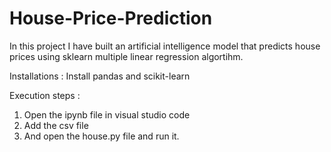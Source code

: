 # House-Price-Prediction

In this project I have built an artificial intelligence model that predicts house prices using sklearn multiple linear regression algortihm.

Installations :
Install pandas and scikit-learn

Execution steps :
1. Open the ipynb file in visual studio code
2. Add the csv file
3. And open the house.py file and run it.
